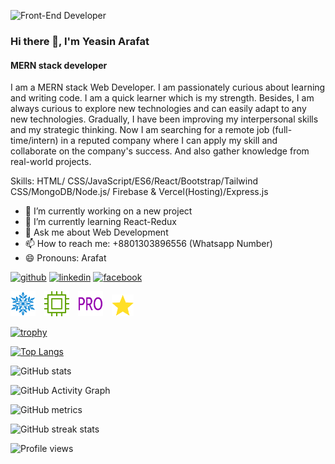 ![Front-End Developer](https://media-exp1.licdn.com/dms/image/D5616AQEWxL-1kHjQEA/profile-displaybackgroundimage-shrink_350_1400/0/1669298307463?e=1675900800&v=beta&t=DrtDoRZ_9LVLWmzIMPDDlB_FkbR7EV_UMCloPG83gP4)

### Hi there 👋, I'm Yeasin Arafat
#### MERN stack developer


I am a MERN stack Web Developer. I am passionately curious about learning and writing code. I am a quick learner which is my strength. Besides, I am always curious to explore new technologies and can easily adapt to any new technologies. Gradually, I have been improving my interpersonal skills and my strategic thinking. Now I am searching for a remote job (full-time/intern) in a reputed company where I can apply my skill and collaborate on the company's success. And also gather knowledge from real-world projects.

Skills: HTML/ CSS/JavaScript/ES6/React/Bootstrap/Tailwind CSS/MongoDB/Node.js/ Firebase & Vercel(Hosting)/Express.js

- 🔭 I’m currently working on a new project 
- 🌱 I’m currently learning React-Redux 
- 💬 Ask me about Web Development 
- 📫 How to reach me: +8801303896556 (Whatsapp Number) 
- 😄 Pronouns: Arafat 


[<img src='https://cdn.jsdelivr.net/npm/simple-icons@3.0.1/icons/github.svg' alt='github' height='40'>](https://github.com/leoarafat)  [<img src='https://cdn.jsdelivr.net/npm/simple-icons@3.0.1/icons/linkedin.svg' alt='linkedin' height='40'>](https://www.linkedin.com/in/https://www.linkedin.com/in/yeasin-arafat-84734a244//)  [<img src='https://cdn.jsdelivr.net/npm/simple-icons@3.0.1/icons/facebook.svg' alt='facebook' height='40'>](https://www.facebook.com/https://www.facebook.com/profile.php?id=100065181076417)  

<a href='https://archiveprogram.github.com/'><img src='https://raw.githubusercontent.com/acervenky/animated-github-badges/master/assets/acbadge.gif' width='40' height='40'></a> <a href='https://docs.github.com/en/developers'><img src='https://raw.githubusercontent.com/acervenky/animated-github-badges/master/assets/devbadge.gif' width='40' height='40'></a> <a href='https://github.com/pricing'><img src='https://raw.githubusercontent.com/acervenky/animated-github-badges/master/assets/pro.gif' width='40' height='40'></a> <a href='https://stars.github.com/'><img src='https://raw.githubusercontent.com/acervenky/animated-github-badges/master/assets/starbadge.gif' width='35' height='35'></a> 

[![trophy](https://github-profile-trophy.vercel.app/?username=leoarafat)](https://github.com/ryo-ma/github-profile-trophy)

[![Top Langs](https://github-readme-stats.vercel.app/api/top-langs/?username=leoarafat)](https://github.com/anuraghazra/github-readme-stats)

![GitHub stats](https://github-readme-stats.vercel.app/api?username=leoarafat&show_icons=true&count_private=true)  

![GitHub Activity Graph](https://activity-graph.herokuapp.com/graph?username=leoarafat)  

![GitHub metrics](https://metrics.lecoq.io/leoarafat)  

![GitHub streak stats](https://streak-stats.demolab.com/?user=leoarafat)  

![Profile views](https://gpvc.arturio.dev/leoarafat)  
